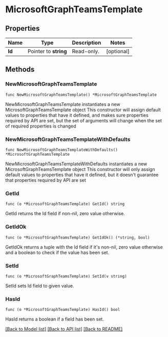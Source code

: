 # MicrosoftGraphTeamsTemplate

## Properties

Name | Type | Description | Notes
------------ | ------------- | ------------- | -------------
**Id** | Pointer to **string** | Read-only. | [optional] 

## Methods

### NewMicrosoftGraphTeamsTemplate

`func NewMicrosoftGraphTeamsTemplate() *MicrosoftGraphTeamsTemplate`

NewMicrosoftGraphTeamsTemplate instantiates a new MicrosoftGraphTeamsTemplate object
This constructor will assign default values to properties that have it defined,
and makes sure properties required by API are set, but the set of arguments
will change when the set of required properties is changed

### NewMicrosoftGraphTeamsTemplateWithDefaults

`func NewMicrosoftGraphTeamsTemplateWithDefaults() *MicrosoftGraphTeamsTemplate`

NewMicrosoftGraphTeamsTemplateWithDefaults instantiates a new MicrosoftGraphTeamsTemplate object
This constructor will only assign default values to properties that have it defined,
but it doesn't guarantee that properties required by API are set

### GetId

`func (o *MicrosoftGraphTeamsTemplate) GetId() string`

GetId returns the Id field if non-nil, zero value otherwise.

### GetIdOk

`func (o *MicrosoftGraphTeamsTemplate) GetIdOk() (*string, bool)`

GetIdOk returns a tuple with the Id field if it's non-nil, zero value otherwise
and a boolean to check if the value has been set.

### SetId

`func (o *MicrosoftGraphTeamsTemplate) SetId(v string)`

SetId sets Id field to given value.

### HasId

`func (o *MicrosoftGraphTeamsTemplate) HasId() bool`

HasId returns a boolean if a field has been set.


[[Back to Model list]](../README.md#documentation-for-models) [[Back to API list]](../README.md#documentation-for-api-endpoints) [[Back to README]](../README.md)


